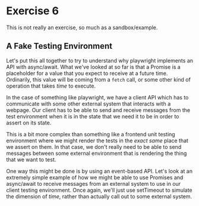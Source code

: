 # Exercise 6

This is not really an exercise, so much as a sandbox/example.

## A Fake Testing Environment

Let's put this all together to try to understand why playwright implements an API with async/await. What we've looked at so far is that a Promise is a placeholder for a value that you expect to receive at a future time. Ordinarily, this value will be coming from a `fetch` call, or some other kind of operation that takes _time_ to execute.

In the case of something like playwright, we have a client API which has to communicate with some other external system that interacts with a webpage. Our client has to be able to send and receive messages from the test environment when it is in the state that we need it to be in order to assert on its state.

This is a bit more complex than something like a frontend unit testing environment where we might render the tests in the _exact same_ place that we assert on them. In that case, we don't really need to be able to send messages between some external environment that is rendering the thing that we want to test.

One way this might be done is by using an event-based API. Let's look at an extremely simple example of how we might be able to use Promises and async/await to receive messages from an external system to use in our client testing environment. Once again, we'll just use setTimeout to simulate the dimension of _time_, rather than actually call out to some external system.

